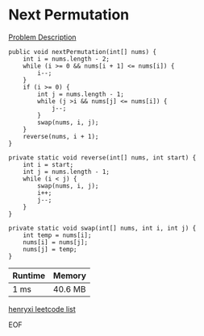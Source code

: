 # Next Permutation
[Problem Description](https://leetcode.com/problems/next-permutation/)

```
public void nextPermutation(int[] nums) {
    int i = nums.length - 2;
    while (i >= 0 && nums[i + 1] <= nums[i]) {
        i--;
    }
    if (i >= 0) {
        int j = nums.length - 1;
        while (j >i && nums[j] <= nums[i]) {
            j--;
        }
        swap(nums, i, j);
    }
    reverse(nums, i + 1);
}

private static void reverse(int[] nums, int start) {
    int i = start;
    int j = nums.length - 1;
    while (i < j) {
        swap(nums, i, j);
        i++;
        j--;
    }
}

private static void swap(int[] nums, int i, int j) {
    int temp = nums[i];
    nums[i] = nums[j];
    nums[j] = temp;
}
```

| Runtime       | Memory     | 
| :------------- | :---------- |
| 1 ms | 40.6 MB	   |


[henryxi leetcode list](http://www.henryxi.com/leetcode)

EOF